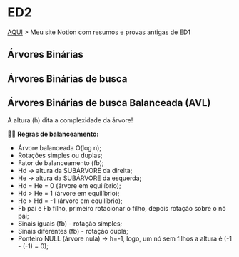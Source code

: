 # ED2

[AQUI](https://lumbar-munchkin-40b.notion.site/Estrutura-de-Dados-I-545e16d807f74798b328ee5f55126a96?pvs=4) > Meu site Notion com resumos e provas antigas de ED1

## Árvores Binárias
## Árvores Binárias de busca
## Árvores Binárias de busca Balanceada (AVL)

A altura (h) dita a complexidade da árvore!

🐱‍🏍 **Regras de balanceamento:**

- Árvore balanceada O(log n);
- Rotações simples ou duplas;
- Fator de balanceamento (fb);
- Hd -> altura da SUBÁRVORE da direita;
- He -> altura da SUBÁRVORE da esquerda;
- Hd = He = 0 (árvore em equilíbrio);
- Hd > He = 1 (árvore em equilíbrio);
- He > Hd = -1 (árvore em equilíbrio);
- Fb pai e Fb filho, primeiro rotacionar o filho, depois rotação sobre o nó pai; 
- Sinais iguais (fb) - rotação simples;
- Sinais diferentes (fb) - rotação dupla;
- Ponteiro NULL (árvore nula) -> h=-1, logo, um nó sem filhos a altura é (-1 - (-1) = 0);
